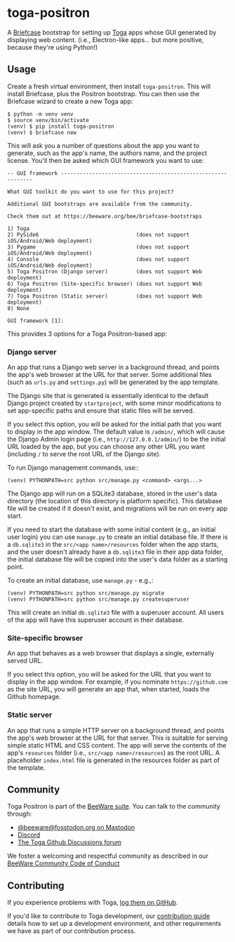# toga-positron

A [Briefcase](https://github.com/beeware/briefcase) bootstrap for setting up
[Toga](https://github.com/beeware/toga) apps whose GUI generated by displaying web
content. (i.e., Electron-like apps... but more positive, because they're using Python!)

## Usage

Create a fresh virtual environment, then install `toga-positron`. This will install
Briefcase, plus the Positron bootstrap. You can then use the Briefcase wizard to create
a new Toga app:

    $ python -m venv venv
    $ source venv/bin/activate
    (venv) $ pip install toga-positron
    (venv) $ briefcase new

This will ask you a number of questions about the app you want to generate, such as the
app's name, the authors name, and the project license. You'll then be asked which GUI
framework you want to use:

    -- GUI framework -------------------------------------------------------------

    What GUI toolkit do you want to use for this project?

    Additional GUI bootstraps are available from the community.

    Check them out at https://beeware.org/bee/briefcase-bootstraps

    1) Toga
    2) PySide6                               (does not support iOS/Android/Web deployment)
    3) Pygame                                (does not support iOS/Android/Web deployment)
    4) Console                               (does not support iOS/Android/Web deployment)
    5) Toga Positron (Django server)         (does not support Web deployment)
    6) Toga Positron (Site-specific browser) (does not support Web deployment)
    7) Toga Positron (Static server)         (does not support Web deployment)
    8) None

    GUI framework [1]:

This provides 3 options for a Toga Positron-based app:

### Django server

An app that runs a Django web server in a background thread, and points the app's web
browser at the URL for that server. Some additional files (such as `urls.py` and
`settings.py`) will be generated by the app template.

The Django site that is generated is essentially identical to the default Django project
created by `startproject`, with some minor modifications to set app-specific paths and
ensure that static files will be served.

If you select this option, you will be asked for the initial path that you want to
display in the app window. The default value is `/admin/`, which will cause the Django
Admin login page (i.e., `http://127.0.0.1/admin/`) to be the initial URL loaded by the
app, but you can choose any other URL you want (including `/` to serve the root URL
of the Django site).

To run Django management commands, use::

    (venv) PYTHONPATH=src python src/manage.py <command> <args...>

The Django app will run on a SQLite3 database, stored in the user's data directory (the
location of this directory is platform specific). This database file will be created if
it doesn't exist, and migrations will be run on every app start.

If you need to start the database with some initial content (e.g., an initial user
login) you can use `manage.py` to create an initial database file. If there is a
`db.sqlite3` in the `src/<app name>/resources` folder when the app starts, and the
user doesn't already have a `db.sqlite3` file in their app data folder, the initial
database file will be copied into the user's data folder as a starting point.

To create an initial database, use `manage.py` - e.g.,:

    (venv) PYTHONPATH=src python src/manage.py migrate
    (venv) PYTHONPATH=src python src/manage.py createsuperuser

This will create an initial `db.sqlite3` file with a superuser account. All users
of the app will have this superuser account in their database.

### Site-specific browser

An app that behaves as a web browser that displays a single, externally served URL.

If you select this option, you will be asked for the URL that you want to display in the
app window. For example, if you nominate `https://github.com` as the site URL, you will
generate an app that, when started, loads the Github homepage.

### Static server

An app that runs a simple HTTP server on a background thread, and points the app's web
browser at the URL for that server. This is suitable for serving simple static HTML and
CSS content. The app will serve the contents of the app's `resources` folder (i.e.,
`src/<app name>/resources`) as the root URL. A placeholder `index.html` file is generated
in the resources folder as part of the template.

## Community

Toga Positron is part of the [BeeWare suite](https://beeware.org). You can talk to the
community through:

* [@beeware@fosstodon.org on Mastodon](https://fosstodon.org/@beeware)
* [Discord](https://beeware.org/bee/chat/)
* [The Toga Github Discussions forum](https://github.com/beeware/toga/discussions)

We foster a welcoming and respectful community as described in our
[BeeWare Community Code of Conduct](https://beeware.org/community/behavior/)

## Contributing

If you experience problems with Toga, [log them on
GitHub](https://github.com/beeware/toga/issues).

If you'd like to contribute to Toga development, our [contribution
guide](https://toga.readthedocs.io/en/latest/how-to/contribute/index.html) details how
to set up a development environment, and other requirements we have as part of our
contribution process.
